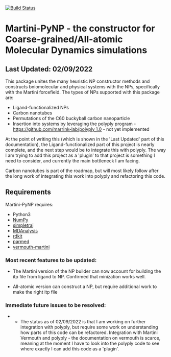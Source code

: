 [![Build Status](https://app.travis-ci.com/MDSYN2019/MDNPPackage.svg?branch=master)](https://app.travis-ci.com/MDSYN2019/MDNPPackage)

# Martini-PyNP - the constructor for Coarse-grained/All-atomic Molecular Dynamics simulations

Last Updated: 02/09/2022
------------------------

This package unites the many heuristic NP constructor methods and constructs bniomolecular and physical systems with the NPs, specifically with the Martini forcefield. The types
of NPs supported with this package are:

- Ligand-functionalized NPs
- Carbon nanotubes 
- Permutations of the C60 buckyball carbon nanoparticle
- Insertion into systems by leveraging the polyply program - https://github.com/marrink-lab/polyply_1.0 - not yet implemented

At the point of writing this (which is shown in the 'Last Updated' part of this documentation), the Ligand-functionalized 
part of this project is nearly complete, and the next step would be to integrate this with polyply. The way I am trying to add 
this project as a 'plugin' to that project is something I need to consider, and currently the main bottleneck I am facing. 

Carbon nanotubes is part of the roadmap, but will most likely follow after the long work of integrating this work into 
polyply and refactoring this code.  

## Requirements

Martini-PyNP requires:

* Python3
* [NumPy](http://www.numpy.org/)
* [simpletraj](https://github.com/arose/simpletraj)
* [MDAnalysis](https://www.mdanalysis.org/)
* [rdkit](https://www.rdkit.org/)
* [parmed](https://parmed.github.io/ParmEd/)
* [vermouth-martini](https://github.com/marrink-lab/vermouth-martinize)

### Most recent features to be updated:

- The Martini version of the NP builder can now account for building the itp file 
  from ligand to NP. Confirmed that minization works well. 
  
- All-atomic version can construct a NP, but require additional work to make the right itp file  

### Immediate future issues to be resolved:

- - The status as of 02/09/2022 is that I am working on further integration with polyply, but require some work on understanding how
parts of this code can be refactored. Integration with Martini Vermouth and polyply - the documentation on vermouth is scarce, meaning at the moment I have to look into the polyply code to see where exactly I can add this code as a 'plugin'. 
  
  
